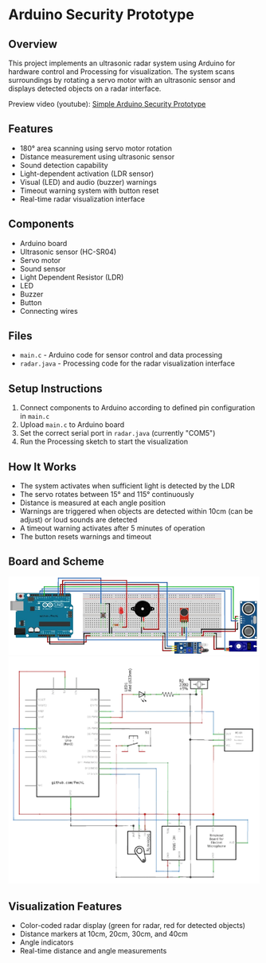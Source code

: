 # Arduino Security Prototype

## Overview
This project implements an ultrasonic radar system using Arduino for hardware control and Processing for visualization. The system scans surroundings by rotating a servo motor with an ultrasonic sensor and displays detected objects on a radar interface.

Preview video (youtube):
[Simple Arduino Security Prototype](https://youtube.com/shorts/7LaqdOJC4zM?feature=share)

## Features
- 180° area scanning using servo motor rotation
- Distance measurement using ultrasonic sensor
- Sound detection capability
- Light-dependent activation (LDR sensor)
- Visual (LED) and audio (buzzer) warnings
- Timeout warning system with button reset
- Real-time radar visualization interface

## Components
- Arduino board
- Ultrasonic sensor (HC-SR04)
- Servo motor
- Sound sensor
- Light Dependent Resistor (LDR)
- LED
- Buzzer
- Button
- Connecting wires

## Files
- `main.c` - Arduino code for sensor control and data processing
- `radar.java` - Processing code for the radar visualization interface

## Setup Instructions
1. Connect components to Arduino according to defined pin configuration in `main.c`
2. Upload `main.c` to Arduino board
3. Set the correct serial port in `radar.java` (currently "COM5")
4. Run the Processing sketch to start the visualization

## How It Works
- The system activates when sufficient light is detected by the LDR
- The servo rotates between 15° and 115° continuously
- Distance is measured at each angle position
- Warnings are triggered when objects are detected within 10cm (can be adjust) or loud sounds are detected
- A timeout warning activates after 5 minutes of operation
- The button resets warnings and timeout

## Board and Scheme
![board](img/board.png)
![board](img/scheme.png)

## Visualization Features
- Color-coded radar display (green for radar, red for detected objects)
- Distance markers at 10cm, 20cm, 30cm, and 40cm
- Angle indicators
- Real-time distance and angle measurements
